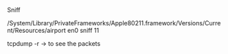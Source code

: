 Sniff

/System/Library/PrivateFrameworks/Apple80211.framework/Versions/Current/Resources/airport en0 sniff 11

tcpdump -r <file name>  -> to see the packets